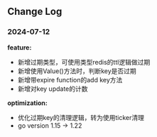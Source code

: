 ## Change Log
### 2024-07-12
**feature:**
- 新增过期类型，可使用类型redis的ttl逻辑做过期
- 新增使用Value()方法时，判断key是否过期
- 新增带expire function的add key方法
- 新增对key update的计数

**optimization:**
- 优化过期key的清理逻辑，转为使用ticker清理
- go version 1.15 -> 1.22
